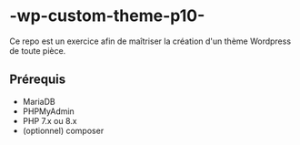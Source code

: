 # -wp-custom-theme-p10-
Ce repo est un exercice afin de maîtriser la création d'un thème Wordpress de toute pièce.

## Prérequis
- MariaDB
- PHPMyAdmin
- PHP 7.x ou 8.x
- (optionnel) composer
